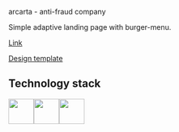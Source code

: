  arcarta - anti-fraud company

Simple adaptive landing page with burger-menu.

[Link](https://marymih.github.io/arcarta/)

[Design template](https://frontend-skills.com/template/xE1uSqTvZXLvLD7sRHpH)

## Technology stack
<img height="50" src="https://user-images.githubusercontent.com/25181517/192158954-f88b5814-d510-4564-b285-dff7d6400dad.png"><img height="50" src="https://user-images.githubusercontent.com/25181517/183898674-75a4a1b1-f960-4ea9-abcb-637170a00a75.png"><img height="50" src="https://user-images.githubusercontent.com/25181517/117447155-6a868a00-af3d-11eb-9cfe-245df15c9f3f.png">
